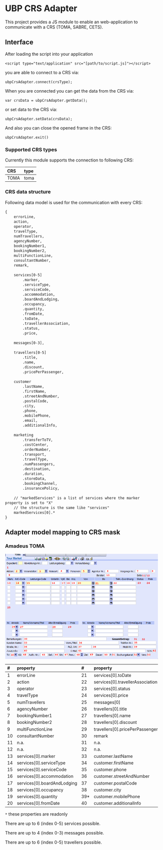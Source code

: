 # UBP CRS Adapter

This project provides a JS module to enable an web-application to communicate with a CRS (TOMA, SABRE, CETS).


## Interface

After loading the script into your application
```
<script type="text/application" src="[path/to/script.js]"></script>
```

you are able to connect to a CRS via:
```
ubpCrsAdapter.connect(crsType);
```

When you are connected you can get the data from the CRS via:
```
var crsData = ubpCrsAdapter.getData();
```

or set data to the CRS via:
```
ubpCrsAdapter.setData(crsData);
```

And also you can close the opened frame in the CRS:
```
ubpCrsAdapter.exit()
```


### Supported CRS types

Currently this module supports the connection to following CRS:

| CRS  | type |
| :--- | :--- |
| TOMA | toma | 


### CRS data structure

Following data model is used for the communication with every CRS:

```
{
    errorLine,
    action,
    operator,
    travelType,
    numTravellers,
    agencyNumber,
    bookingNumber1,
    bookingNumber2,
    multiFunctionLine,
    consultantNumber,
    remark,
 
    services[0-5]
        .marker,
        .serviceType,
        .serviceCode,
        .accommodation,
        .boardAndLodging,
        .occupancy,
        .quantity,
        .fromDate,
        .toDate,
        .travellerAssociation,
        .status,
        .price,
 
    messages[0-3],
 
    travellers[0-5]
        .title,
        .name,
        .discount,
        .pricePerPassenger,
    
    customer
        .lastName,
        .firstName,
        .streetAndNumber,
        .postalCode,
        .city,
        .phone,
        .mobilePhone,
        .email,
        .additionalInfo,
    
    marketing
        .transferToTV,
        .costCenter,
        .orderNumber,
        .transport,
        .travelType,
        .numPassengers,
        .destination,
        .duration,
        .storeData,
        .bookingChannel,
        .insurancePolicy,
 
    // "markedServices" is a list of services where the marker property is set to "X"
    // the structure is the same like "services"
    markedServices[0].*
}
```


## Adapter model mapping to CRS mask

### Amadeus TOMA 

![toma_mask](./docs/toma/tomaMask.png)

|   #  | property                    |   #  | property                         |   #  | property |
| :--- | :---                        | :--- | :---                             | :--- | :---     |
|   1  | errorLine                   |  21  | services[0].toDate               |  41* | customer.email |
|   2  | action                      |  22  | services[0].travellerAssociation |  42  | n.a. | 
|   3  | operator                    |  23  | services[0].status               |  43  | marketing.transferToTV | 
|   4  | travelType                  |  24  | services[0].price                |  44  | marketing.costCenter | 
|   5  | numTravellers               |  25  | messages[0]                      |  45  | marketing.orderNumber |   
|   6  | agencyNumber                |  26  | travellers[0].title              |  46  | marketing.transport |   
|   7  | bookingNumber1              |  27  | travellers[0].name               |  47  | marketing.travelType | 
|   8  | bookingNumber2              |  28  | travellers[0].discount           |  48  | marketing.numPassenger | 
|   9  | multiFunctionLine           |  29  | travellers[0].pricePerPassenger  |  49  | marketing.destination | 
|  10  | consultantNumber            |  30  | remark                           |  50  | marketing.duration | 
|  11  | n.a.                        |  31  | n.a.                             |  51  | marketing.storeData |
|  12  | n.a.                        |  32  | n.a.                             |  52  | marketing.bookingChannel | 
|  13  | services[0].marker          |  33  | customer.lastName                |  53  | marketing.insurancePolicy | 
|  14  | services[0].serviceType     |  34  | customer.firstName               |
|  15  | services[0].serviceCode     |  35  | customer.phone                   |
|  16  | services[0].accommodation   |  36  | customer.streetAndNumber         |
|  17  | services[0].boardAndLodging |  37  | customer.postalCode              |
|  18  | services[0].occupancy       |  38  | customer.city                    |
|  19  | services[0].quantity        |  39* | customer.mobilePhone             |
|  20  | services[0].fromDate        |  40  | customer.additionalInfo          |

`*` these properties are readonly 

There are up to 6 (index 0-5) services possible.

There are up to 4 (index 0-3) messages possible.

There are up to 6 (index 0-5) travellers possible.
